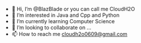 - 👋 Hi, I’m @BlazBlade or you can call me CloudH2O
- 👀 I’m interested in Java and Cpp and Python 
- 🌱 I’m currently learning Computer Science
- 💞️ I’m looking to collaborate on ...
- 📫 How to reach me <font color =#0000ff>cloudh2o0609@gmail.com</font>

<!---
BlazBlade/BlazBlade is a ✨ special ✨ repository because its `README.md` (this file) appears on your GitHub profile.
You can click the Preview link to take a look at your changes.
--->
